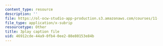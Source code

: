 ```yaml
---
content_type: resource
description: ''
file: https://ol-ocw-studio-app-production.s3.amazonaws.com/courses/11-384-malaysia-sustainable-cities-practicum-spring-2018/46912cde44a90fb40ee288e80153e84b_xUsGRYtpLDc.srt
file_type: application/x-subrip
resourcetype: Other
title: 3play caption file
uid: 46912cde-44a9-0fb4-0ee2-88e80153e84b
---
```

